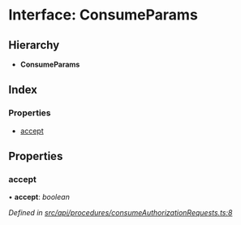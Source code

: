 # Interface: ConsumeParams

## Hierarchy

* **ConsumeParams**

## Index

### Properties

* [accept](api_procedures.consumeparams.md#accept)

## Properties

###  accept

• **accept**: *boolean*

*Defined in [src/api/procedures/consumeAuthorizationRequests.ts:8](https://github.com/PolymathNetwork/polymesh-sdk/blob/7e9a732/src/api/procedures/consumeAuthorizationRequests.ts#L8)*
